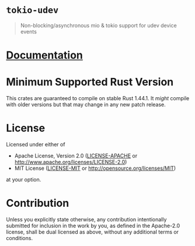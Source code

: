 # `tokio-udev`

> Non-blocking/asynchronous mio & tokio support for udev device events

# [Documentation](https://docs.rs/tokio-udev)

# Minimum Supported Rust Version

This crates are guaranteed to compile on stable Rust 1.44.1. It _might_ compile
with older versions but that may change in any new patch release.

# License

Licensed under either of

- Apache License, Version 2.0 ([LICENSE-APACHE](LICENSE-APACHE) or http://www.apache.org/licenses/LICENSE-2.0)
- MIT License ([LICENSE-MIT](LICENSE-MIT) or http://opensource.org/licenses/MIT)

at your option.

# Contribution

Unless you explicitly state otherwise, any contribution intentionally submitted
for inclusion in the work by you, as defined in the Apache-2.0 license, shall be
dual licensed as above, without any additional terms or conditions.

